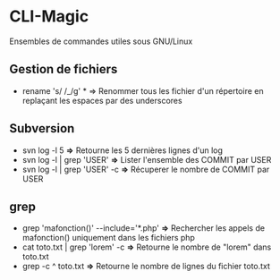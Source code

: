 CLI-Magic
=========

Ensembles de commandes utiles sous GNU/Linux
## Gestion de fichiers
 - rename 's/ /_/g' * => Renommer tous les fichier d'un répertoire en replaçant les espaces par des underscores

## Subversion
 - svn log -l 5 **=>** Retourne les 5 dernières lignes d'un log
 - svn log -l | grep 'USER' **=>** Lister l'ensemble des COMMIT par USER
 - svn log -l | grep 'USER' -c **=>** Récuperer le nombre de COMMIT par USER

## grep
 - grep 'mafonction()' --include='\*.php' **=>** Rechercher les appels de mafonction() uniquement dans les fichiers php
 - cat toto.txt | grep 'lorem' -c **=>** Retourne le nombre de "lorem" dans toto.txt
 - grep -c ^ toto.txt **=>** Retourne le nombre de lignes du fichier toto.txt

